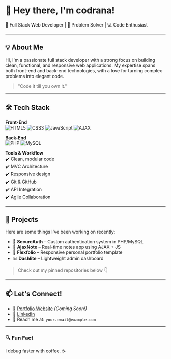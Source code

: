# 👋 Hey there, I'm codrana!

🚀 Full Stack Web Developer | 🧠 Problem Solver | 💻 Code Enthusiast

---

## 💡 About Me

Hi, I'm a passionate full stack developer with a strong focus on building clean, functional, and responsive web applications. My expertise spans both front-end and back-end technologies, with a love for turning complex problems into elegant code.

> "Code it till you own it."

---

## 🛠️ Tech Stack

**Front-End**  
![HTML5](https://img.shields.io/badge/-HTML5-E34F26?logo=html5&logoColor=white&style=flat-square)
![CSS3](https://img.shields.io/badge/-CSS3-1572B6?logo=css3&logoColor=white&style=flat-square)
![JavaScript](https://img.shields.io/badge/-JavaScript-F7DF1E?logo=javascript&logoColor=black&style=flat-square)
![AJAX](https://img.shields.io/badge/-AJAX-007ACC?logo=code&logoColor=white&style=flat-square)

**Back-End**  
![PHP](https://img.shields.io/badge/-PHP-777BB4?logo=php&logoColor=white&style=flat-square)
![MySQL](https://img.shields.io/badge/-MySQL-4479A1?logo=mysql&logoColor=white&style=flat-square)

**Tools & Workflow**  
✔️ Clean, modular code  
✔️ MVC Architecture  
✔️ Responsive design  
✔️ Git & GitHub  
✔️ API Integration  
✔️ Agile Collaboration

---

## 📂 Projects

Here are some things I've been working on recently:

- 🔐 **SecureAuth** – Custom authentication system in PHP/MySQL  
- 🧾 **AjaxNote** – Real-time notes app using AJAX + JS  
- 🎨 **Flexfolio** – Responsive personal portfolio template  
- 📊 **Dashlite** – Lightweight admin dashboard

> Check out my pinned repositories below 👇

---

## 📫 Let's Connect!

- 🔗 [Portfolio Website](#) *(Coming Soon!)*  
- 💼 [LinkedIn](#)  
- 📧 Reach me at: `your.email@example.com`

---

### 🔍 Fun Fact

I debug faster with coffee. ☕️
